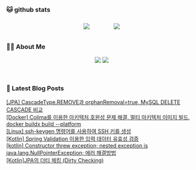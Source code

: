 
###  🐱 github stats  

<div id="main" align="center">
    <img src="https://github-readme-stats.vercel.app/api?username=peterica&count_private=true&show_icons=true&theme=radical"
        style="height: auto; margin-left: 20px; margin-right: 20px; padding: 10px;"/>
    <img src="https://github-readme-stats.vercel.app/api/top-langs/?username=peterica&layout=compact"   
        style="height: auto; margin-left: 20px; margin-right: 20px; padding: 10px;"/>
</div>

###  💁‍♀️ About Me  
<p align="center">
    <a href="https://peterica.tistory.com/"><img src="https://img.shields.io/badge/Blog-FF5722?style=flat-square&logo=Blogger&logoColor=white"/></a>
    <a href="mailto:ilovefran.ofm@gmail.com"><img src="https://img.shields.io/badge/Gmail-d14836?style=flat-square&logo=Gmail&logoColor=white&link=ilovefran.ofm@gmail.com"/></a>
</p>

<br>

### 📕 Latest Blog Posts   

<a href ="https://peterica.tistory.com/723"> [JPA] CascadeType.REMOVE과 orphanRemoval=true, MySQL DELETE CASCADE 비교 </a> <br><a href ="https://peterica.tistory.com/733"> [Docker] Colima를 이용한 아키텍처 호완성 문제 해결, 멀티 아키텍처 이미지 빌드, docker buildx build --platform </a> <br><a href ="https://peterica.tistory.com/722"> [Linux] ssh-keygen 명령어를 사용하여 SSH 키를 생성 </a> <br><a href ="https://peterica.tistory.com/721"> [Kotlin] Spring Validation 이용한 입력 데이터 유효성 검증 </a> <br><a href ="https://peterica.tistory.com/720"> [kotlin] Constructor threw exception; nested exception is java.lang.NullPointerException; 에러 해결방법 </a> <br><a href ="https://peterica.tistory.com/719"> [Kotlin]JPA의 더티 체킹 (Dirty Checking) </a> <br>